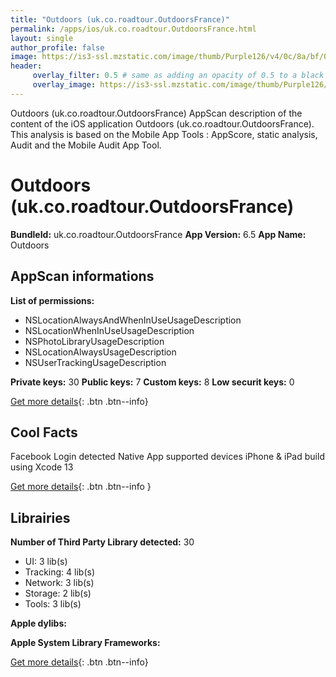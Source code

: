 ```yaml
---
title: "Outdoors (uk.co.roadtour.OutdoorsFrance)"
permalink: /apps/ios/uk.co.roadtour.OutdoorsFrance.html
layout: single
author_profile: false
image: https://is3-ssl.mzstatic.com/image/thumb/Purple126/v4/0c/8a/bf/0c8abfa7-be33-f58d-ad7e-298f91f7f5af/AppIcon-0-0-1x_U007emarketing-0-0-0-7-0-0-sRGB-0-0-0-GLES2_U002c0-512MB-85-220-0-0.png/512x512bb.jpg
header: 
     overlay_filter: 0.5 # same as adding an opacity of 0.5 to a black background
     overlay_image: https://is3-ssl.mzstatic.com/image/thumb/Purple126/v4/0c/8a/bf/0c8abfa7-be33-f58d-ad7e-298f91f7f5af/AppIcon-0-0-1x_U007emarketing-0-0-0-7-0-0-sRGB-0-0-0-GLES2_U002c0-512MB-85-220-0-0.png/512x512bb.jpg
---
```

Outdoors (uk.co.roadtour.OutdoorsFrance) AppScan description of the content of the iOS application Outdoors (uk.co.roadtour.OutdoorsFrance). This analysis is based on the Mobile App Tools : AppScore, static analysis, Audit and the Mobile Audit App Tool.

# Outdoors (uk.co.roadtour.OutdoorsFrance)

**BundleId:** uk.co.roadtour.OutdoorsFrance
**App Version:** 6.5
**App Name:** Outdoors


## AppScan informations 

**List of permissions:** 
- NSLocationAlwaysAndWhenInUseUsageDescription
- NSLocationWhenInUseUsageDescription
- NSPhotoLibraryUsageDescription
- NSLocationAlwaysUsageDescription
- NSUserTrackingUsageDescription
  
  
**Private keys:** 30
**Public keys:** 7
**Custom keys:** 8
**Low securit keys:** 0
  
[Get more details](/pricing.html){: .btn .btn--info}

## Cool Facts

Facebook Login detected
Native App
supported devices iPhone & iPad
build using Xcode 13
  
[Get more details](/pricing.html){: .btn .btn--info }

## Librairies 
**Number of Third Party Library detected:** 30
- UI: 3 lib(s)
- Tracking: 4 lib(s)
- Network: 3 lib(s)
- Storage: 2 lib(s)
- Tools: 3 lib(s)


**Apple dylibs:**


**Apple System Library Frameworks:**


  
[Get more details](/pricing.html){: .btn .btn--info}

